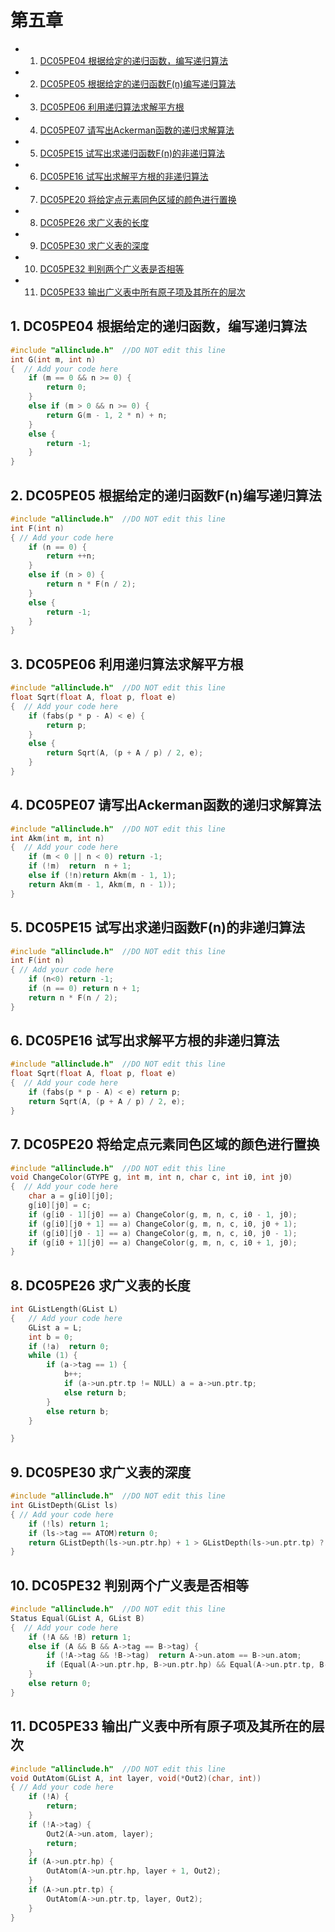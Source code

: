 # 第五章
* 1. [DC05PE04 根据给定的递归函数，编写递归算法](#DC05PE04)
* 2. [DC05PE05 根据给定的递归函数F(n)编写递归算法](#DC05PE05Fn)
* 3. [DC05PE06 利用递归算法求解平方根](#DC05PE06)
* 4. [DC05PE07 请写出Ackerman函数的递归求解算法](#DC05PE07Ackerman)
* 5. [DC05PE15 试写出求递归函数F(n)的非递归算法](#DC05PE15Fn)
* 6. [DC05PE16 试写出求解平方根的非递归算法](#DC05PE16)
* 7. [DC05PE20 将给定点元素同色区域的颜色进行置换](#DC05PE20)
* 8. [DC05PE26 求广义表的长度](#DC05PE26)
* 9. [DC05PE30 求广义表的深度](#DC05PE30)
* 10. [DC05PE32 判别两个广义表是否相等](#DC05PE32)
* 11. [DC05PE33 输出广义表中所有原子项及其所在的层次](#DC05PE33) 

##  1. <a name='DC05PE04'></a>DC05PE04 根据给定的递归函数，编写递归算法 
```C
#include "allinclude.h"  //DO NOT edit this line
int G(int m, int n)
{  // Add your code here
    if (m == 0 && n >= 0) {
        return 0;
    }
    else if (m > 0 && n >= 0) {
        return G(m - 1, 2 * n) + n;
    }
    else {
        return -1;
    }
}
```
##  2. <a name='DC05PE05Fn'></a>DC05PE05 根据给定的递归函数F(n)编写递归算法
```C
#include "allinclude.h"  //DO NOT edit this line
int F(int n)
{ // Add your code here
    if (n == 0) {
        return ++n;
    }
    else if (n > 0) {
        return n * F(n / 2);
    }
    else {
        return -1;
    }
}
```
##  3. <a name='DC05PE06'></a>DC05PE06 利用递归算法求解平方根
```C
#include "allinclude.h"  //DO NOT edit this line
float Sqrt(float A, float p, float e)
{  // Add your code here  
    if (fabs(p * p - A) < e) {
        return p;
    }
    else {
        return Sqrt(A, (p + A / p) / 2, e);
    }
}
```
##  4. <a name='DC05PE07Ackerman'></a>DC05PE07 请写出Ackerman函数的递归求解算法
```C
#include "allinclude.h"  //DO NOT edit this line
int Akm(int m, int n)
{  // Add your code here
	if (m < 0 || n < 0) return -1;
	if (!m)  return  n + 1;
	else if (!n)return Akm(m - 1, 1);
	return Akm(m - 1, Akm(m, n - 1));
}
```
##  5. <a name='DC05PE15Fn'></a>DC05PE15 试写出求递归函数F(n)的非递归算法
```C
#include "allinclude.h"  //DO NOT edit this line
int F(int n)
{ // Add your code here
    if (n<0) return -1;
	if (n == 0) return n + 1;
	return n * F(n / 2);
}
```
##  6. <a name='DC05PE16'></a>DC05PE16 试写出求解平方根的非递归算法
```C
#include "allinclude.h"  //DO NOT edit this line
float Sqrt(float A, float p, float e)
{  // Add your code here
	if (fabs(p * p - A) < e) return p;
	return Sqrt(A, (p + A / p) / 2, e);
}
```
##  7. <a name='DC05PE20'></a>DC05PE20 将给定点元素同色区域的颜色进行置换
```C
#include "allinclude.h"  //DO NOT edit this line
void ChangeColor(GTYPE g, int m, int n, char c, int i0, int j0)
{  // Add your code here
	char a = g[i0][j0];
	g[i0][j0] = c;
	if (g[i0 - 1][j0] == a)	ChangeColor(g, m, n, c, i0 - 1, j0);
	if (g[i0][j0 + 1] == a)	ChangeColor(g, m, n, c, i0, j0 + 1);
	if (g[i0][j0 - 1] == a)	ChangeColor(g, m, n, c, i0, j0 - 1);
	if (g[i0 + 1][j0] == a)	ChangeColor(g, m, n, c, i0 + 1, j0);
}
```
##  8. <a name='DC05PE26'></a>DC05PE26 求广义表的长度
```C
int GListLength(GList L)
{   // Add your code here
    GList a = L;
    int b = 0;
    if (!a)  return 0;
    while (1) {
        if (a->tag == 1) {
            b++;
            if (a->un.ptr.tp != NULL) a = a->un.ptr.tp;
            else return b;
        }
        else return b;
    }

}
```
##  9. <a name='DC05PE30'></a>DC05PE30 求广义表的深度
```C
#include "allinclude.h"  //DO NOT edit this line
int GListDepth(GList ls)
{ // Add your code here
	if (!ls) return 1;
	if (ls->tag == ATOM)return 0;
	return GListDepth(ls->un.ptr.hp) + 1 > GListDepth(ls->un.ptr.tp) ? GListDepth(ls->un.ptr.hp) + 1 : GListDepth(ls->un.ptr.tp);
}
```
##  10. <a name='DC05PE32'></a>DC05PE32 判别两个广义表是否相等
```C
#include "allinclude.h"  //DO NOT edit this line
Status Equal(GList A, GList B)
{  // Add your code here
    if (!A && !B) return 1;
    else if (A && B && A->tag == B->tag) {
        if (!A->tag && !B->tag)  return A->un.atom == B->un.atom;
        if (Equal(A->un.ptr.hp, B->un.ptr.hp) && Equal(A->un.ptr.tp, B->un.ptr.tp))return 1;
    }
    else return 0;
}
```
##  11. <a name='DC05PE33'></a>DC05PE33 输出广义表中所有原子项及其所在的层次
```C
#include "allinclude.h"  //DO NOT edit this line
void OutAtom(GList A, int layer, void(*Out2)(char, int))
{ // Add your code here
    if (!A) {
        return;
    }
    if (!A->tag) {
        Out2(A->un.atom, layer);
        return;
    }
    if (A->un.ptr.hp) {
        OutAtom(A->un.ptr.hp, layer + 1, Out2);
    }
    if (A->un.ptr.tp) {
        OutAtom(A->un.ptr.tp, layer, Out2);
    }
}
```
